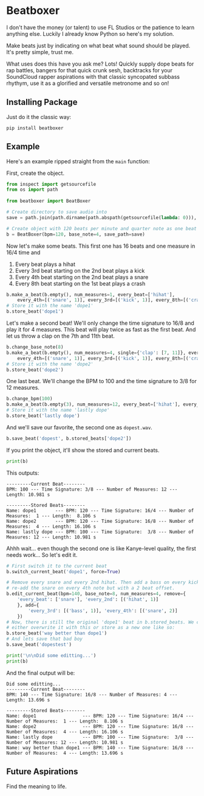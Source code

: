 # Beatboxer
I don't have the money (or talent) to use FL Studios or the patience to learn anything else. Luckily I already know Python so here's my solution.

Make beats just by indicating on what beat what sound should be played. It's pretty simple, trust me.

What uses does this have you ask me? Lots! Quickly supply dope beats for rap battles, bangers for that quick crunk sesh, backtracks for your SoundCloud rapper aspirations with that classic syncopated subbass rhythym, use it as a glorified and versatile metronome and so on!

## Installing Package
Just do it the classic way:
```
pip install beatboxer
```

## Example
Here's an example ripped straight from the `main` function:

First, create the object.
``` python
from inspect import getsourcefile
from os import path
    
from beatboxer import BeatBoxer

# Create directory to save audio into
save = path.join(path.dirname(path.abspath(getsourcefile(lambda: 0))), 'outputs')

# Create object with 120 beats per minute and quarter note as one beat
b = BeatBoxer(bpm=120, base_note=4, save_path=save)
```

Now let's make some beats. This first one has 16 beats and one measure in 16/4 time and
1) Every beat plays a hihat
2) Every 3rd beat starting on the 2nd beat plays a kick
3) Every 4th beat starting on the 2nd beat plays a snare
4) Every 8th beat starting on the 1st beat plays a crash
``` python
b.make_a_beat(b.empty(), num_measures=1, every_beat=['hihat'],
    every_4th=[('snare', 1)], every_3rd=[('kick', 1)], every_8th=[('crash', 0)])
# Store it with the name 'dope1'
b.store_beat('dope1')
```

Let's make a second beat! We'll only change the time signature to 16/8 and play it for 4 measures. This beat will play twice as fast as the first beat. And let us throw a clap on the 7th and 11th beat.
``` python
b.change_base_note(8)
b.make_a_beat(b.empty(), num_measures=4, single={'clap': [7, 11]}, every_beat=['hihat'],
    every_4th=[('snare', 1)], every_3rd=[('kick', 1)], every_8th=[('crash', 0)])
# Store it with the name 'dope2'
b.store_beat('dope2')
```

One last beat. We'll change the BPM to 100 and the time signature to 3/8 for 12 measures.
``` python
b.change_bpm(100)
b.make_a_beat(b.empty(3), num_measures=12, every_beat=['hihat'], every_3rd=[('snare', 2), ('kick', 1)])
# Store it with the name 'lastly dope'
b.store_beat('lastly dope')
```

And we'll save our favorite, the second one as `dopest.wav`.
``` python
b.save_beat('dopest', b.stored_beats['dope2'])
```

If you print the object, it'll show the stored and current beats.
``` python
print(b)
```
This outputs:
```
---------Current Beat--------
BPM: 100 --- Time Signature: 3/8 --- Number of Measures: 12 --- Length: 10.981 s

---------Stored Beats--------
Name: dope1       --- BPM: 120 --- Time Signature: 16/4 --- Number of Measures:  1 --- Length:  8.106 s
Name: dope2       --- BPM: 120 --- Time Signature: 16/8 --- Number of Measures:  4 --- Length: 16.106 s
Name: lastly dope --- BPM: 100 --- Time Signature:  3/8 --- Number of Measures: 12 --- Length: 10.981 s
```

Ahhh wait... even though the second one is like Kanye-level quality, the first needs work... So let's edit it.
``` python
# First switch it to the current beat
b.switch_current_beat('dope1', force=True)

# Remove every snare and every 2nd hihat. Then add a bass on every kick and
# re-add the snare on every 4th note but with a 2 beat offset.
b.edit_current_beat(bpm=140, base_note=8, num_measures=4, remove={
    'every_beat': ['snare'], 'every_2nd': [('hihat', 1)]
    }, add={
        'every_3rd': [('bass', 1)], 'every_4th': [('snare', 2)]
    })
# Now, there is still the original 'dope1' beat in b.stored_beats. We can
# either overwrite it with this or store as a new one like so:
b.store_beat('way better than dope1')
# And lets save that bad boy
b.save_beat('dopestest')

print('\n\nDid some editting...')
print(b)
```

And the final output will be:
```
Did some editting...
---------Current Beat--------
BPM: 140 --- Time Signature: 16/8 --- Number of Measures: 4 --- Length: 13.696 s

---------Stored Beats--------
Name: dope1                 --- BPM: 120 --- Time Signature: 16/4 --- Number of Measures:  1 --- Length:  8.106 s
Name: dope2                 --- BPM: 120 --- Time Signature: 16/8 --- Number of Measures:  4 --- Length: 16.106 s
Name: lastly dope           --- BPM: 100 --- Time Signature:  3/8 --- Number of Measures: 12 --- Length: 10.981 s
Name: way better than dope1 --- BPM: 140 --- Time Signature: 16/8 --- Number of Measures:  4 --- Length: 13.696 s
```

## Future Aspirations
Find the meaning to life.

